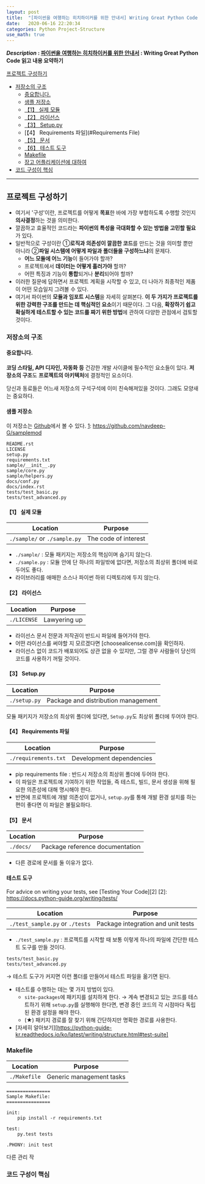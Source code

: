 ```yaml
---
layout: post
title:  "[파이썬을 여행하는 히치하이커를 위한 안내서] Writing Great Python Code 요약"
date:   2020-06-16 22:20:34 
categories: Python Project-Structure
use_math: true
---
```


**_Description_ : [파이썬을 여행하는 히치하이커를 위한 안내서][1] : Writing Great Python Code 읽고 내용 요약하기**

[1]: https://python-guide-kr.readthedocs.io/ko/latest/](https://python-guide-kr.readthedocs.io/ko/latest/)

[프로젝트 구성하기](#Structuring-Your-Project)
* [저장소의 구조](#Structure-of-the-Repository) 
	* [중요합니다.](#It's-Important)
	* [샘플 저장소](#Sample-Repository)
	* [【1】 실제 모듈](#Actual-Module)
	* [【2】 라이선스](#License)
	* [【3】 Setup.py](#Set-Up)
	* [【4】 Requirements 파일](#Requirements File)
	* [【5】 문서](#Documentation)
	* [【6】 테스트 도구](#Test-Suite)
	* [Makefile](#Makefile)
	* [장고 어플리케이션에 대하여](#Regarding-Django) 
* [코드 구성이 핵심](#Structure-of-Code-is-Key)

***

## 프로젝트 구성하기 <a id="Structuring-Your-Project"></a>

* 여기서 '구성'이란, 프로젝트를 어떻게 **목표**한 바에 가장 부합하도록 수행할 것인지 **의사결정**하는 것을 의미한다. 
* 깔끔하고 효율적인 코드라는 **파이썬의 특성을 극대화할 수 있는 방법을 고민할 필요**가 있다. 
* 일반적으로 구성이란 ①**로직과 의존성이 깔끔한 코드**를 만드는 것을 의미할 뿐만 아니라 ②**파일 시스템에 어떻게 파일과 폴더들을 구성하느냐**의 문제다.
	*  **어느 모듈에 어느 기능**이 들어가야 할까?
	*  프로젝트에서 **데이터는 어떻게 흘러가야** 할까?
	* 어떤 특징과 기능이 **통합**되거나 **분리**되어야 할까?
* 이러한 질문에 답하면서 프로젝트 계획을 시작할 수 있고, 더 나아가 최종적인 제품이 어떤 모습일지 그려볼 수 있다. 
* 여기서 파이썬의 **모듈과 임포트 시스템**을 자세히 살펴본다. **이 두 가지가 프로젝트를 위한 강력한 구조를 만드는 데 핵심적인 요소**이기 때문이다. 그 다음, **확장하기 쉽고 확실하게 테스트할 수 있는 코드를 짜기 위한 방법**에 관하여 다양한 관점에서 검토할 것이다. 


### 저장소의 구조 <a id="Structure-of-the-Repository"></a>

#### 중요합니다. <a id="It's-Important"></a>

**코딩 스타일, API 디자인, 자동화 등** 건강한 개발 사이클에 필수적인 요소들이 있다. **저장소의 구조**도 **프로젝트의 아키텍처**에 결정적인 요소이다. 

당신과 동료들은 어느새 저장소의 구석구석에 이미 친숙해져있을 것이다. 그래도 모양새는 중요하다.

#### 샘플 저장소 <a id="Sample-Repository"></a>
이 저장소는 [Github][1]에서 볼 수 있다.
[1]: https://github.com/navdeep-G/samplemod

```
README.rst
LICENSE
setup.py
requirements.txt
sample/__init__.py
sample/core.py
sample/helpers.py
docs/conf.py
docs/index.rst
tests/test_basic.py
tests/test_advanced.py
```

#### 【1】 실제 모듈 <a id="Actual-Module"></a>

| Location | Purpose | 
| -------- | ------- |
| `./sample/` or `./sample.py` | The code of interest |

* `./sample/` : 모듈 패키지는 저장소의 핵심이며 숨기지 않는다.
* `./sample.py` : 모듈 안에 단 하나의 파일밖에 없다면, 저장소의 최상위 폴더에 바로 두어도 좋다. 
* 라이브러리를 애매한 소스나 파이썬 하위 디렉토리에 두지 않는다.


#### 【2】 라이선스 <a id="License"></a>

| Location | Purpose |
| -------- | ------- |
| `./LICENSE` | Lawyering up |

* 라이선스 문서 전문과 저작권이 반드시 파일에 들어가야 한다. 
* 어떤 라이선스를 써야할 지 모르겠다면 [choosealicense.com]을 확인하자.
* 라이선스 없이 코드가 배포되어도 상관 없을 수 있지만, 그럴 경우 사람들이 당신의 코드를 사용하기 꺼릴 것이다.


#### 【3】 Setup.py <a id="Set-Up"></a>

| Location | Purpose |
| -------- | ------- |
| `./setup.py` | Package and distribution management |

모듈 패키지가 저장소의 최상위 폴더에 있다면, `Setup.py`도 최상위 폴더에 두어야 한다. 


#### 【4】 Requirements 파일 <a id="Requirements-File"></a>

| Location | Purpose |
| -------- | ------- |
| `./requirements.txt` | Development dependencies |

* pip requirements file : 반드시 저장소의 최상위 폴더에 두어야 한다.
* 이 파일은 프로젝트에 기여하기 위한 작업들, 즉 테스트, 빌드, 문서 생성을 위해 필요한 의존성에 대해 명시해야 한다. 
* 반면에 프로젝트에 개발 의존성이 없거나, `setup.py`를 통해 개발 환경 설치를 하는 편이 좋다면 이 파일은 불필요하다.  


#### 【5】 문서 <a id="Documentation"></a>

| Location | Purpose |
| -------- | ------- |
| `./docs/` | Package reference documentation |

* 다른 경로에 문서를 둘 이유가 없다. 


#### 테스트 도구 <a id="Test-Suite"></a>
For advice on writing your tests, see [Testing Your Code][2]
[2]: https://docs.python-guide.org/writing/tests/

| Location | Purpose |
| -------- | ------- |
| `./test_sample.py` or `./tests` | Package integration and unit tests |

* `./test_sample.py` : 프로젝트를 시작할 때 보통 이렇게 하나의 파일에 간단한 테스트 도구를 만들 것이다. 

```
tests/test_basic.py
tests/test_advanced.py
```
→  테스트 도구가 커지면 이런 폴더를 만들어서 테스트 파일을 옮기면 된다. 

* 테스트를 수행하는 데는 몇 가지 방법이 있다. 
	* `site-packages`에 패키지를 설치하게 한다. → 계속 변경되고 있는 코드를 테스트하기 위해 `setup.py`를 실행해야 한다면, 변경 중인 코드의 각 시점마다 독립된 환경 설정을 해야 한다.
	* (★) 패키지 경로를 잘 찾기 위해 간단하지만 명확한 경로를 사용한다.    
* [자세히 알아보기][https://python-guide-kr.readthedocs.io/ko/latest/writing/structure.html#test-suite]


### Makefile <a id="Makefile"></a>

| Location | Purpose |
| -------- | ------- |
| `./Makefile` | Generic management tasks |

```
================
Sample Makefile:
================

init:
	pip install -r requirements.txt
	
test:
	py.test tests
	
.PHONY: init test
```

다른 관리 작
 
 

### 코드 구성이 핵심 <a id="Structure-of-Code-is-Key"></a>
<!--stackedit_data:
eyJoaXN0b3J5IjpbLTEyNTUxNDM0ODcsLTg0NTUwNzAzLC0zMT
gxNDA3NzgsODM2Njc1NTQwLC0xNTM1OTU3Nzk1LDg1NzY1OTg4
MF19
-->